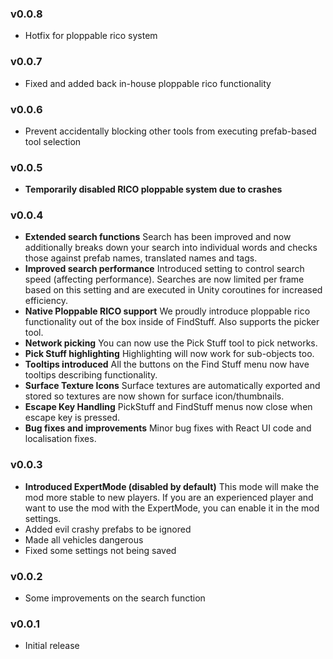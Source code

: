 ### v0.0.8
- Hotfix for ploppable rico system
### v0.0.7
- Fixed and added back in-house ploppable rico functionality
### v0.0.6
- Prevent accidentally blocking other tools from executing prefab-based tool selection
### v0.0.5
- **Temporarily disabled RICO ploppable system due to crashes**
### v0.0.4
- **Extended search functions**
	Search has been improved and now additionally breaks down your search into individual words and checks those against prefab names, translated names and tags.
- **Improved search performance**
	Introduced setting to control search speed (affecting performance). Searches are now limited per frame based on this setting and are executed in Unity coroutines for increased efficiency.
- **Native Ploppable RICO support**
	We proudly introduce ploppable rico functionality out of the box inside of FindStuff.
	Also supports the picker tool.
- **Network picking**
	You can now use the Pick Stuff tool to pick networks.
- **Pick Stuff highlighting**
	Highlighting will now work for sub-objects too.
- **Tooltips introduced**
	All the buttons on the Find Stuff menu now have tooltips describing functionality.
- **Surface Texture Icons**
	Surface textures are automatically exported and stored so textures are now shown for surface icon/thumbnails.	
- **Escape Key Handling**
	PickStuff and FindStuff menus now close when escape key is pressed.
- **Bug fixes and improvements**
	Minor bug fixes with React UI code and localisation fixes.	
### v0.0.3
- **Introduced ExpertMode (disabled by default)**
	This mode will make the mod more stable to new players. If you are an experienced player and want to use the mod with the ExpertMode, you can enable it in the mod settings.
- Added evil crashy prefabs to be ignored
- Made all vehicles dangerous
- Fixed some settings not being saved
### v0.0.2
- Some improvements on the search function
### v0.0.1
- Initial release